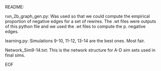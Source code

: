 README:

run_2b_graph_gen.py:
    Was used so that we could compute the empirical proportion of negative
    edges for a set of rewires.  The .wt files were outputs of this python
    file and we used the .wt files to compute the p. negative edges.
    
    
learning.py:
    Simulations 9-10, 11-12, 13-14 are the best ones.  Most fair.
    
Network_Sim9-14.txt:
    This is the network structure for A-D sim sets used in final sims.
    
EOF